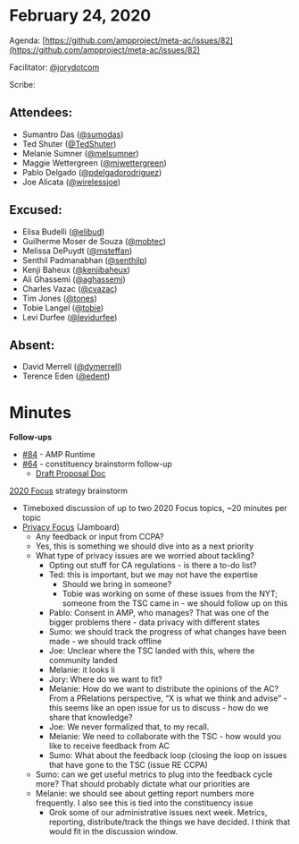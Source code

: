 # **February 24, 2020**

Agenda: [https://github.com/ampproject/meta-ac/issues/82](https://github.com/ampproject/meta-ac/issues/82)

Facilitator: [@jorydotcom][jorydotcom]

Scribe: 

## **Attendees:**

*   Sumantro Das ([@sumodas][sumodas])
*   Ted Shuter ([@TedShuter][TedShuter])
*   Melanie Sumner ([@melsumner][melsumner])
*   Maggie Wettergreen ([@mjwettergreen][mjwettergreen])
*   Pablo Delgado ([@pdelgadorodriguez][pdelgadorodriguez])
*   Joe Alicata ([@wirelessjoe][wirelessjoe])

## **Excused:**

*   Elisa Budelli ([@elibud][elibud])
*   Guilherme Moser de Souza ([@mobtec][mobtec])
*   Melissa DePuydt ([@msteffan][msteffan])
*   Senthil Padmanabhan ([@senthilp][senthilp])
*   Kenji Baheux ([@kenjibaheux][kenjibaheux])
*   Ali Ghassemi ([@aghassemi][aghassemi])
*   Charles Vazac ([@cvazac][cvazac])
*   Tim Jones ([@tones][tones])
*   Tobie Langel ([@tobie][tobie])
*   Levi Durfee ([@levidurfee][levidurfee])

## **Absent:**

*   David Merrell ([@dymerrell][dymerrell])
*   Terence Eden ([@edent][edent])

# **Minutes**

**Follow-ups**

*   [#84](https://github.com/ampproject/meta-ac/issues/84) - AMP Runtime
*   [#64](https://github.com/ampproject/meta-ac/issues/64) - constituency brainstorm follow-up
    *   [Draft Proposal Doc](https://docs.google.com/document/u/1/d/1EVibClHeeXenrLdwjdpaa9f-LHN67r9KNwRb-ePm0wU/edit?usp=drive_web&ouid=104700215516924738256)

[2020 Focus](https://github.com/ampproject/meta-ac/issues?q=is%3Aissue+is%3Aopen+label%3A%222020+focus%22) strategy brainstorm

*   Timeboxed discussion of up to two 2020 Focus topics, ~20 minutes per topic
*   [Privacy Focus](https://jamboard.google.com/d/1B9MxnHysK8M_9R4xB-N0FxYM-TRvP4kRXt5SfyBYzlA/viewer) (Jamboard)
    *   Any feedback or input from CCPA?
    *   Yes, this is something we should dive into as a next priority
    *   What type of privacy issues are we worried about tackling?
        *   Opting out stuff for CA regulations - is there a to-do list?
        *   Ted: this is important, but we may not have the expertise 
            *   Should we bring in someone?
            *   Tobie was working on some of these issues from the NYT; someone from the TSC came in - we should follow up on this 
        *   Pablo: Consent in AMP, who manages? That was one of the bigger problems there - data privacy with different states
        *   Sumo: we should track the progress of what changes have been made - we should track offline
        *   Joe: Unclear where the TSC landed with this, where the community landed
        *   Melanie: it looks li
        *   Jory: Where do we want to fit?
        *   Melanie: How do we want to distribute the opinions of the AC? From a PRelations perspective, “X is what we think and advise” - this seems like an open issue for us to discuss - how do we share that knowledge?
        *   Joe: We never formalized that, to my recall.
        *   Melanie: We need to collaborate with the TSC - how would you like to receive feedback from AC
        *   Sumo: What about the feedback loop (closing the loop on issues that have gone to the TSC (issue RE CCPA)
    *   Sumo: can we get useful metrics to plug into the feedback cycle more? That should probably dictate what our priorities are
    *   Melanie: we should see about getting report numbers more frequently. I also see this is tied into the constituency issue
        *   Grok some of our administrative issues next week. Metrics, reporting, distribute/track the things we have decided. I think that would fit in the discussion window.

[tobie]: https://github.com/tobie
[wirelessjoe]: https://github.com/wirelessjoe
[cvazac]: https://github.com/cvazac
[mobtec]: https://github.com/mobtec
[levidurfee]: https://github.com/levidurfee
[sumodas]: https://github.com/sumodas
[edent]: https://github.com/edent
[senthilp]: https://github.com/senthilp
[tones]: https://github.com/tones
[kenjibaheux]: https://github.com/kenjibaheux
[elibud]: https://github.com/elibud
[pdelgadorodriguez]: https://github.com/pdelgadorodriguez
[dymerrell]: https://github.com/dymerrell
[mjwettergreen]: https://github.com/mjwettergreen
[melsumner]: https://github.com/melsumner
[msteffan]: https://github.com/msteffan
[TedShuter]: https://github.com/TedShuter
[aghassemi]: https://github.com/aghassemi
[jorydotcom]: https://github.com/jorydotcom

